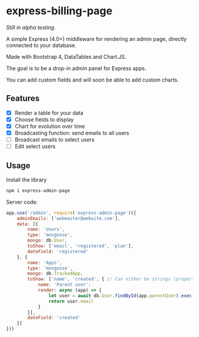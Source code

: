 # express-billing-page

*Still in alpha testing.*

A simple Express (4.0+) middleware for rendering an admin page, directly connected to your database.

Made with Bootstrap 4, DataTables and Chart.JS.

The goal is to be a drop-in admin panel for Express apps.

You can add custom fields and will soon be able to add custom charts.

## Features

- [x] Render a table for your data
- [x] Choose fields to display
- [x] Chart for evolution over time
- [x] Broadcasting function: send emails to all users
- [ ] Broadcast emails to select users
- [ ] Edit select users

## Usage

Install the library


```bash
npm i express-admin-page
```

Server code:

```javascript
app.use('/admin', require('express-admin-page')({
	adminEmails: ['webmaster@website.com'],
	data: [{
		name: 'Users',
		type: 'mongoose',
		mongo: db.User,
		toShow: ['email', 'registered', 'plan'],
		dateField: 'registered'
	}, {
		name: 'Apps',
		type: 'mongoose',
		mongo: db.TrackedApp,
		toShow: ['name', 'created', { // Can either be strings (properties of your documents) or objects that include a 'render' **async** function
			name: 'Parent user':
			render: async (app) => {
				let user = await db.User.findById(app.parentUser).exec()
				return user.email
			}
		}],
		dateField: 'created'
	}]
}))

```

